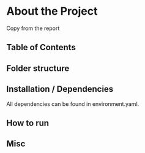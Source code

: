 # About the Project

Copy from the report


## Table of Contents

## Folder structure

## Installation / Dependencies

All dependencies can be found in environment.yaml.


## How to run

## Misc
